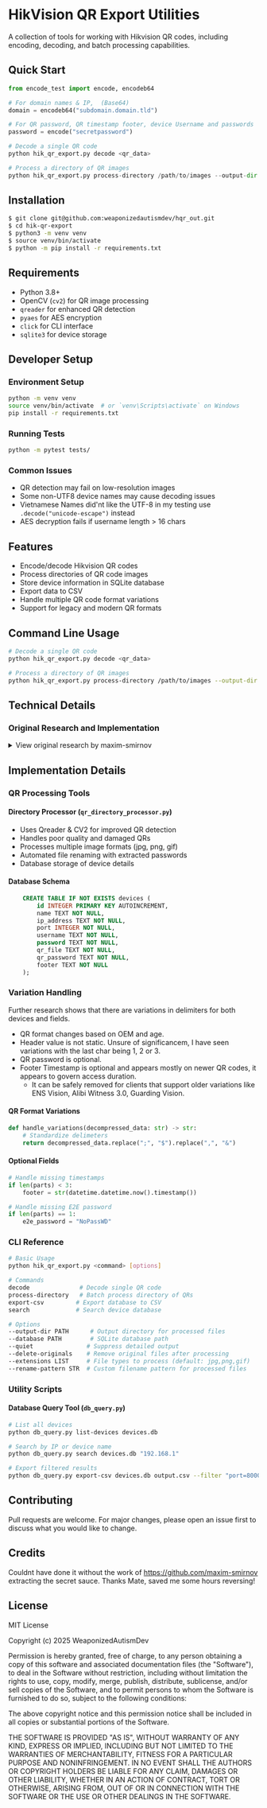 # HikVision QR Export Utilities

A collection of tools for working with Hikvision QR codes, including encoding, decoding, and batch processing capabilities.

## Quick Start

```python
from encode_test import encode, encodeb64

# For domain names & IP,  (Base64)
domain = encodeb64("subdomain.domain.tld")

# For QR password, QR timestamp footer, device Username and passwords  (AES encrypted)
password = encode("secretpassword")

# Decode a single QR code
python hik_qr_export.py decode <qr_data>

# Process a directory of QR images
python hik_qr_export.py process-directory /path/to/images --output-dir ./processed --database devices.db

```

## Installation

```bash
$ git clone git@github.com:weaponizedautismdev/hqr_out.git
$ cd hik-qr-export
$ python3 -m venv venv
$ source venv/bin/activate
$ python -m pip install -r requirements.txt
```

## Requirements

- Python 3.8+
- OpenCV (`cv2`) for QR image processing
- `qreader` for enhanced QR detection
- `pyaes` for AES encryption
- `click` for CLI interface
- `sqlite3` for device storage

## Developer Setup

### Environment Setup
```bash
python -m venv venv
source venv/bin/activate  # or `venv\Scripts\activate` on Windows
pip install -r requirements.txt
```

### Running Tests
```bash
python -m pytest tests/
```

### Common Issues
- QR detection may fail on low-resolution images
- Some non-UTF8 device names may cause decoding issues 
- Vietnamese Names did'nt like the UTF-8 in my testing use `.decode("unicode-escape")` instead
- AES decryption fails if username length > 16 chars

## Features

- Encode/decode Hikvision QR codes
- Process directories of QR code images
- Store device information in SQLite database
- Export data to CSV
- Handle multiple QR code format variations
- Support for legacy and modern QR formats

## Command Line Usage

```bash
# Decode a single QR code
python hik_qr_export.py decode <qr_data>

# Process a directory of QR images
python hik_qr_export.py process-directory /path/to/images --output-dir ./processed --database devices.db
```

## Technical Details

### Original Research and Implementation
<details>
<summary>View original research by maxim-smirnov</summary>

### QR Code Structure
Let's scan QR code I created for dummy camera and see what's inside.
`QRC03010003eJwrKnNNzC0vNy/yLogwD041LTUocg13tLW1ijRyK4mK8MpQM1DzDcmu9MlyNfJ3NqkA0rZqFgYGBmpqySWGuSYp5iEVwc5eHkZJHpnhWcFBQK04JVSsjJO8g5IC0gMSU6KcqsxczEuzjfQNA21tAQ4rKR0=`

Well, not so bad. 
We can clearly see the **Header** which is: `QRC03010003`

May be it's QR code structure format or name of the application which created this QR.

After the header we can see `base64` encoded data: `eJwrKnNNzC0vNy/yLogwD041LTUocg13tLW1ijRyK4mK8MpQM1DzDcmu9MlyNfJ3NqkA0rZqFgYGBmpqySWGuSYp5iEVwc5eHkZJHpnhWcFBQK04JVSsjJO8g5IC0gMSU6KcqsxczEuzjfQNA21tAQ4rKR0=`

Let's decode it and save the output to some file:
```bash
$ echo -n 'eJwrKnNNzC0vNy/yLogwD041LTUocg13tLW1ijRyK4mK8MpQM1DzDcmu9MlyNfJ3NqkA0rZqFgYGBmpqySWGuSYp5iEVwc5eHkZJHpnhWcFBQK04JVSsjJO8g5IC0gMSU6KcqsxczEuzjfQNA21tAQ4rKR0=' | base64 -d > /tmp/b64_decoded
```
So what's inside there...
```bash
$ cat /tmp/b64_decoded | hexdump -C
00000000  78 9c 2b 2a 73 4d cc 2d  2f 37 2f f2 2e 88 30 0f  |x.+*sM.-/7/...0.|
00000010  4e 35 2d 35 28 72 0d 77  b4 b5 b5 8a 34 72 2b 89  |N5-5(r.w....4r+.|
00000020  8a f0 ca 50 33 50 f3 0d  c9 ae f4 c9 72 35 f2 77  |...P3P......r5.w|
00000030  36 a9 00 d2 b6 6a 16 06  06 06 6a 6a c9 25 86 b9  |6....j....jj.%..|
00000040  26 29 e6 21 15 c1 ce 5e  1e 46 49 1e 99 e1 59 c1  |&).!...^.FI...Y.|
00000050  41 40 ad 38 25 54 ac 8c  93 bc 83 92 02 d2 03 12  |A@.8%T..........|
00000060  53 a2 9c aa cc 5c cc 4b  b3 8d f4 0d 03 6d 6d 01  |S....\.K.....mm.|
00000070  0e 2b 29 1d                                       |.+).|
00000074
$ file /tmp/b64_decoded
/tmp/b64_decoded: zlib compressed data
```
Not bad, but this compressed data has no header, so `zcat` will say that it's not gzip format.

I used python to decompress the data, but there are a lot of other ways to do that.
```python
>>> import base64
>>> import zlib
>>> zlib.decompress(base64.b64decode('eJwrKnNNzC0vNy/yLogwD041LTUocg13tLW1ijRyK4mK8MpQM1DzDcmu9MlyNfJ3NqkA0rZqFgYGBmpqySWGuSYp5iEVwc5eHkZJHpnhWcFBQK04JVSsjJO8g5IC0gMSU6KcqsxczEuzjfQNA21tAQ4rKR0='))
b'rvEamww7rKpX7Se5u0rEWA==:Y2FtZXJh&0&MTkyLjE2OC4xLjE=&8000&&ct1m4d7TxSCJH2bHiWjSRA==&ct1m4d7TxSCJH2bHiWjSRA==$:3bKRbPgPadZBz6D7uk2/1Q=='
```

We can clearly see some structure here. Let's try to decode it:

<table>
    <tr><th>Encoded</th><th>Decoded</th></tr>
    <tr><td><code>rvEamww7rKpX7Se5u0rEWA==</code></td><td><code>\xae\xf1\x1a\x9b\x0c;\xac\xaaW\xed'\xb9\xbbJ\xc4X</code></td></tr>
    <tr><th colspan="2"><code>:</code> separator</th>
    <tr><td><code>Y2FtZXJh</code></td><td><code>camera</code></td></tr>
    <tr><td colspan="2"><code>&</code> separator</td>
    <tr><td colspan="2"><code>0</code> not encoded</td></tr>
    <tr><td colspan="2"><code>&</code> separator</td>
    <tr><td><code>MTkyLjE2OC4xLjE=</code></td><td><code>192.168.1.1</code></td></tr>
    <tr><td colspan="2"><code>&</code> separator</td>
    <tr><td colspan="2"><code>8000</code> not encoded</td></tr>
    <tr><td colspan="2">empty field</td></tr>
    <tr><td colspan="2"><code>&</code> separator</td>
    <tr><td><code>ct1m4d7TxSCJH2bHiWjSRA==</code></td><td><code>r\xddf\xe1\xde\xd3\xc5 \x89\x1ff\xc7\x89h\xd2D</code></td></tr>
    <tr><td colspan="2"><code>&</code> separator</td>
    <tr><td><code>ct1m4d7TxSCJH2bHiWjSRA==</code></td><td><code>r\xddf\xe1\xde\xd3\xc5 \x89\x1ff\xc7\x89h\xd2D</code></td></tr>
    <tr><td colspan="2"><code>$</code> separator</td>
    <tr><th colspan="2"><code>:</code> separator</th>
    <tr><td><code>3bKRbPgPadZBz6D7uk2/1Q==</code></td><td><code>\xdd\xb2\x91l\xf8\x0fi\xd6A\xcf\xa0\xfb\xbaM\xbf\xd5</code></td></tr>
</table>

### Camera inside QR

We can already see the name of the camera: `camera`, IP address I put: `192.168.1.1`,
port: `8000` and also two identical data block one by one. Did you remember I put `admin`
for both fields `username` and `password`...

I created couple more QR codes for thw same camera with different export passwords
and saw that only parts of decoded data change:
`rvEamww7rKpX7Se5u0rEWA==` and `3bKRbPgPadZBz6D7uk2/1Q==` 
both of them separated from camera data by `:`.

Then I created QR export for two cameras and got that `$` sign separates cameras structures.

When I changed camera `username` **first** `ct1m4d7TxSCJH2bHiWjSRA==` changed.
When I changed camera `password` **second** `ct1m4d7TxSCJH2bHiWjSRA==` changed.

Ok, now we know where `username` and `password` for camera are located, 
also we know that our export password does not affect those encryption.

After that I started digging into the app itself.

### Application findings
Because I have created a lot of QR codes for cameras with different lengths of 
`username` and `password` I noticed that bytes count in decoded data always the same: `16`.

Looks like we're looking for block cipher! And what's most popular block cipher do we know?
**AES!**

### Final steps

Android application is loading native library with function we're looking for.

With Ghidra I continued to explore that native library.

Inside that library I found hardcoded key for AES encryption: `dkfj4593@#&*wlfm`, 
and discovered that it's AES with key size of `16` bytes and custom not standardised
number of rounds: `4`!

The export password is stored encrypted at first place between `:` separators.
But what's on the last place, after encrypted export password and all cameras?
It's encrypted timestamp of QR creation, that's how expiration mechanism made...

After that this program was created, so let's finally decode out QR data:
```bash
$ python hik_qr_export.py decode 'QRC03010003eJwrKnNNzC0vNy/yLogwD041LTUocg13tLW1ijRyK4mK8MpQM1DzDcmu9MlyNfJ3NqkA0rZqFgYGBmpqySWGuSYp5iEVwc5eHkZJHpnhWcFBQK04JVSsjJO8g5IC0gMSU6KcqsxczEuzjfQNA21tAQ4rKR0='
Data header: QRC03010003
Password used: 12Qweq24
QR code generated at: 1740175993 (2025-02-21T23:13:13)

Device Name: camera
IP Address: 192.168.1.1
Port: 8000
Username: admin
Password: admin
```

</details>

## Implementation Details

### QR Processing Tools

#### Directory Processor (`qr_directory_processor.py`)
- Uses Qreader & CV2 for improved QR detection
- Handles poor quality and damaged QRs
- Processes multiple image formats (jpg, png, gif)
- Automated file renaming with extracted passwords
- Database storage of device details

#### Database Schema
```sql
    CREATE TABLE IF NOT EXISTS devices (
        id INTEGER PRIMARY KEY AUTOINCREMENT,
        name TEXT NOT NULL,
        ip_address TEXT NOT NULL,
        port INTEGER NOT NULL,
        username TEXT NOT NULL,
        password TEXT NOT NULL,
        qr_file TEXT NOT NULL,
        qr_password TEXT NOT NULL,
        footer TEXT NOT NULL
    );
```

### Variation Handling

Further research shows that there are variations in delimiters for both devices and fields.
- QR format changes based on OEM and age. 
- Header value is not static. Unsure of significancem, I have seen variations with the last char being 1, 2 or 3.
- QR password is optional.
- Footer Timestamp is optional and appears mostly on newer QR codes, it appears to govern access duration. 
  - It can be safely removed for clients that support older variations like ENS Vision, Alibi Witness 3.0, Guarding Vision.

#### QR Format Variations
```python
def handle_variations(decompressed_data: str) -> str:
    # Standardize delimeters
    return decompressed_data.replace(";", "$").replace(",", "&")
```

#### Optional Fields
```python
# Handle missing timestamps
if len(parts) < 3:
    footer = str(datetime.datetime.now().timestamp())

# Handle missing E2E password
if len(parts) == 1:
    e2e_password = "NoPassWD"
```

### CLI Reference

```bash
# Basic Usage
python hik_qr_export.py <command> [options]

# Commands
decode              # Decode single QR code
process-directory   # Batch process directory of QRs
export-csv         # Export database to CSV
search             # Search device database

# Options
--output-dir PATH      # Output directory for processed files
--database PATH        # SQLite database path
--quiet               # Suppress detailed output
--delete-originals    # Remove original files after processing
--extensions LIST     # File types to process (default: jpg,png,gif)
--rename-pattern STR  # Custom filename pattern for processed files
```

### Utility Scripts

#### Database Query Tool (`db_query.py`)
```bash
# List all devices
python db_query.py list-devices devices.db

# Search by IP or device name
python db_query.py search devices.db "192.168.1"

# Export filtered results
python db_query.py export-csv devices.db output.csv --filter "port=8000"
```

## Contributing

Pull requests are welcome. For major changes, please open an issue first to discuss what you would like to change.


## Credits

Couldnt have done it without the work of https://github.com/maxim-smirnov extracting the secret sauce. Thanks Mate, saved me some hours reversing!

## License

MIT License

Copyright (c) 2025 WeaponizedAutismDev

Permission is hereby granted, free of charge, to any person obtaining a copy
of this software and associated documentation files (the "Software"), to deal
in the Software without restriction, including without limitation the rights
to use, copy, modify, merge, publish, distribute, sublicense, and/or sell
copies of the Software, and to permit persons to whom the Software is
furnished to do so, subject to the following conditions:

The above copyright notice and this permission notice shall be included in all
copies or substantial portions of the Software.

THE SOFTWARE IS PROVIDED "AS IS", WITHOUT WARRANTY OF ANY KIND, EXPRESS OR
IMPLIED, INCLUDING BUT NOT LIMITED TO THE WARRANTIES OF MERCHANTABILITY,
FITNESS FOR A PARTICULAR PURPOSE AND NONINFRINGEMENT. IN NO EVENT SHALL THE
AUTHORS OR COPYRIGHT HOLDERS BE LIABLE FOR ANY CLAIM, DAMAGES OR OTHER
LIABILITY, WHETHER IN AN ACTION OF CONTRACT, TORT OR OTHERWISE, ARISING FROM,
OUT OF OR IN CONNECTION WITH THE SOFTWARE OR THE USE OR OTHER DEALINGS IN THE
SOFTWARE.
